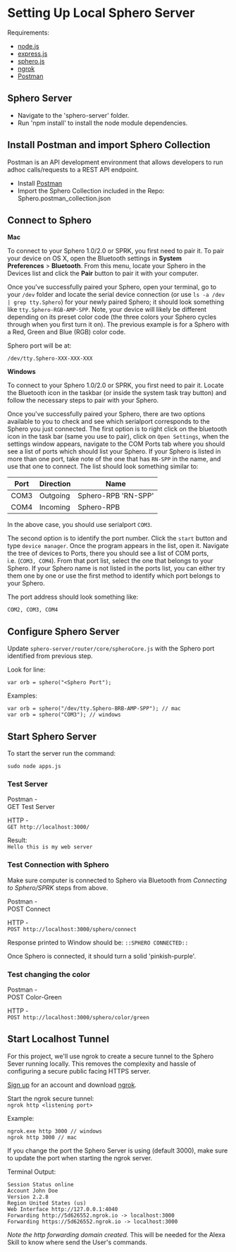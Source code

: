 # Setting Up Local Sphero Server

Requirements:

-   [node.js](https://nodejs.org/)
-   [express.js](https://www.npmjs.com/package/express)
-   [sphero.js](https://github.com/orbotix/sphero.js)
-   [ngrok](https://ngrok.com/)
-   [Postman](https://www.getpostman.com/)

## Sphero Server

* Navigate to the 'sphero-server' folder.
* Run 'npm install' to install the node module dependencies.

## Install Postman and import Sphero Collection

Postman is an API development environment that allows developers to run
adhoc calls/requests to a REST API endpoint.

-   Install [Postman](https://www.getpostman.com/)
-   Import the Sphero Collection included in the Repo: Sphero.postman\_collection.json

## Connect to Sphero

**Mac**

To connect to your Sphero 1.0/2.0 or SPRK, you first need to pair it. To
pair your device on OS X, open the Bluetooth settings in **System
Preferences** > **Bluetooth**. From this menu, locate your Sphero in
the Devices list and click the **Pair** button to pair it with your
computer.

Once you've successfully paired your Sphero, open your terminal, go to
your `/dev` folder and locate the serial device connection (or use `ls -a
/dev | grep tty.Sphero`) for your newly paired Sphero; it should look
something like `tty.Sphero-RGB-AMP-SPP`. Note, your device will likely be
different depending on its preset color code (the three colors your
Sphero cycles through when you first turn it on). The previous example
is for a Sphero with a Red, Green and Blue (RGB) color code.

Sphero port will be at:

`/dev/tty.Sphero-XXX-XXX-XXX`
  
**Windows**

To connect to your Sphero 1.0/2.0 or SPRK, you first need to pair it.
Locate the Bluetooth icon in the taskbar (or inside the system task tray
button) and follow the necessary steps to pair with your Sphero.

Once you\'ve successfully paired your Sphero, there are two options
available to you to check and see which serialport corresponds to the
Sphero you just connected. The first option is to right click on the
bluetooth icon in the task bar (same you use to pair), click on `Open
Settings`, when the settings window appears, navigate to the COM
Ports tab where you should see a list of ports which should list your
Sphero. If your Sphero is listed in more than one port, take note of the
one that has `RN-SPP` in the name, and use that one to connect. The list
should look something similar to:

Port      | Direction | Name
--------- | -------   | -------
COM3      | Outgoing  | Sphero-RPB 'RN-SPP'
COM4      | Incoming  | Sphero-RPB

In the above case, you should use serialport `COM3`.

The second option is to identify the port number. Click the `start` button
and type `device manager`. Once the program appears in the list, open it.
Navigate the tree of devices to Ports, there you should see a list of
COM ports, i.e. (`COM3, COM4`). From that port list, select the one that
belongs to your Sphero. If your Sphero name is not listed in the ports
list, you can either try them one by one or use the first method to
identify which port belongs to your Sphero.

The port address should look something like:

`COM2, COM3, COM4`

## Configure Sphero Server

Update `sphero-server/router/core/spheroCore.js` with the Sphero port
identified from previous step.

Look for line:

`var orb = sphero("<Sphero Port");`

Examples:

```
var orb = sphero("/dev/tty.Sphero-BRB-AMP-SPP"); // mac
var orb = sphero("COM3"); // windows
```
  
  
## Start Sphero Server

To start the server run the command:  

`sudo node apps.js`

### Test Server
Postman -  
GET Test Server

HTTP -  
`GET http://localhost:3000/`

Result:  
`Hello this is my web server`

### Test Connection with Sphero
Make sure computer is connected to Sphero via Bluetooth from *Connecting to Sphero/SPRK* steps from above.

Postman -  
POST Connect

HTTP -  
`POST http://localhost:3000/sphero/connect`

Response printed to Window should be:
`::SPHERO CONNECTED::`

*<Screenshot of Terminal Window>*

Once Sphero is connected, it should turn a solid 'pinkish-purple'.

### Test changing the color

Postman -  
POST Color-Green  

HTTP -  
`POST http://localhost:3000/sphero/color/green`

## Start Localhost Tunnel
For this project, we'll use ngrok to create a secure tunnel to the
Sphero Sever running locally. This removes the complexity and hassle of
configuring a secure public facing HTTPS server.

[Sign up](https://dashboard.ngrok.com/user/signup) for an account and download [ngrok](https://ngrok.com/).

Start the ngrok secure tunnel:  
`ngrok http <listening port>`

Example:
```
ngrok.exe http 3000 // windows
ngrok http 3000 // mac
```

If you change the port the Sphero Server is using (default 3000), make sure to update the port when starting the ngrok server.

Terminal Output:
```
Session Status online
Account John Doe
Version 2.2.8
Region United States (us)
Web Interface http://127.0.0.1:4040
Forwarding http://5d626552.ngrok.io -> localhost:3000
Forwarding https://5d626552.ngrok.io -> localhost:3000
```

*Note the http forwarding domain created.*
This will be needed for the Alexa Skill to know where send the User's
commands.
